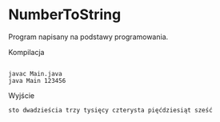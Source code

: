 # NumberToString
Program napisany na podstawy programowania.

Kompilacja
```shell

javac Main.java
java Main 123456
```

Wyjście
```shell
sto dwadzieścia trzy tysięcy czterysta pięćdziesiąt sześć
```
